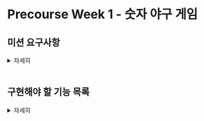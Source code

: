 # Precourse Week 1 - 숫자 야구 게임

## 미션 요구사항

<details>
<summary>자세히</summary>

<br>

> ### 기능 요구사항
>
> 1. 기본적으로 1부터 9까지 서로 다른 수로 이루어진 3자리의 수를 맞추는 게임이다.
>
> 2. 같은 수가 같은 자리에 있으면 스트라이크, 다른 자리에 있으면 볼, 같은 수가 전혀 없으면 포볼 또는 낫싱이란 힌트를 얻고, 그 힌드를 이용해서 먼저 상대방(컴퓨터)의 수를 맞추면 승리한다.
>
>    - [예시] 상대방(컴퓨터)의 수가 425일 때, 123을 제시한 경우 : 1 스트라이크, 456을 제시한 경우 : 1 스트라이크 1볼, 789를 제시한 경우 : 낫싱
>
> 3. 위 숫자 야구게임에서 상대방의 역할을 컴퓨터가 한다. 컴퓨터는 1에서 9까지 서로 다른 임의의 수 3개를 선택한다. 게임 플레이어는 컴퓨터가 생각하고 있는 3개 숫자를 입력하고, 컴퓨터는 입력한 숫자에 대한 결과를 출력한다.
>
> 4. 이 같은 과정을 반복해 컴퓨터가 선택한 3개의 숫자를 모두 맞히면 게임이 종료된다.
>
> 5. 게임을 종료한 후 게임을 다시 시작하거나 완전히 종료할 수 있다.

> ### 프로그래밍 요구사항
>
> 1. 자바 코드 컨벤션을 지키면서 프로그래밍한다.
>
>    - [Google Java Style Guide 참고](https://google.github.io/styleguide/javaguide.html)
>
>    - [자바 코딩 규칙(Java Code Conventions) 참고](https://myeonguni.tistory.com/1596)
>
> 2. indent(인덴트, 들여쓰기) depth를 3이 넘지 않도록 구현한다. 2까지만 허용한다.
>
> 3. 3항 연산자를 쓰지 않는다.
>
> 4. 함수(또는 메소드)가 한 가지 일만 하도록 최대한 작게 만들어라.
   

</details>

<br>

## 구현해야 할 기능 목록
<details>
<summary>자세히</summary>


1. (기능 3) **1부터 9까지 서로 다른 수**로 이루어진 **3자리의 수**를 생성하는 기능.

   - (구현) 숫자 생성시 **0**이 포함되지 않도록 생성.

   - (구현) 각 자리의 수가 **서로 다른 3자리의 수** 생성 (이전 자리의 수와 비교 필요).

2. (기능 3) 사용자로부터 **3자리 수를 입력**받는 기능.

   - (예외) **1부터 9까지의** 3자리 수가 입력되지 **않은** 경우 (문자 또는 3자리 미만, 초과의 경우, **0이 들어올 경우**).

   - (예외) 3자리 수 중에서 **같은 수가 입력**된 경우.

3. (기능 2) **스트라이크**의 개수를 구하는 기능.

   - (구현) 생성된 수와 입력된 수 비교 후 **동일한 자리 - 동일한 수** 의 개수 측정.

4. (기능 2) **볼**의 개수를 구하는 기능.

   - (구현) 생성된 수와 입력된 수 비교 후 **서로 다른 자리 - 동일한 수** 의 개수 측정.

5. (기능 2) **포볼**(낫싱)인지 여부를 판단하는 기능.

   - (구현) 스트라이크의 개수와 볼의 **개수가 0**일 경우로 판단.

6. (기능 3) 스트라이크, 볼, 또는 포볼(낫싱)에 대한 결과를 **출력**.

   - (구현) 포볼(낫싱)일 경우를 출력.

   - (구현) 위 경우가 아닐 시 스트라이크와 볼의 개수를 출력.

7. (기능 4) 답과 일치하면 게임을 **종료**하는 기능.

   - (구현) **스트라이크의 개수가 3개**이면 답과 일치하므로 게임 종료 ("게임 종료" 출력문도 함께 출력).

8. (기능 5) 게임을 종료한 후 **다시 시작**하거나 완전히 **종료**하는 기능.

   - (구현) **1번**을 입력 받으면 게임을 **다시 시작** ([구현해야 할 기능](#구현해야-할-기능-목록)을 처음부터 다시 진행).

   - (구현) **2번**을 입력 받으면 게임(프로그램) **종료**.

   - (예외) **1또는 2가 아닌 입력**이 들어올 경우.
</details>

<br>

